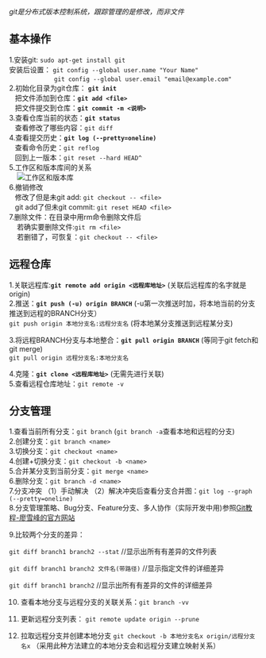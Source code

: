 *git是分布式版本控制系统，跟踪管理的是修改，而非文件*

## 基本操作
1.安装git: `sudo apt-get install git`    
安装后设置： `git config --global user.name "Your Name"`  
&nbsp;&nbsp;&nbsp;&nbsp;&nbsp;&nbsp;&nbsp;&nbsp;&nbsp;&nbsp;&nbsp;&nbsp;&nbsp;&nbsp;&nbsp;&nbsp;&nbsp;&nbsp;&nbsp;&nbsp;&nbsp;&nbsp;&nbsp;`git config --global user.email "email@example.com"`  
2.初始化目录为git仓库： **`git init`**  
&nbsp;&nbsp;&nbsp;把文件添加到仓库：**`git add <file>`**  
&nbsp;&nbsp;&nbsp;把文件提交到仓库：**`git commit -m <说明>`**  
3.查看仓库当前的状态：**`git status`**  
&nbsp;&nbsp;&nbsp;查看修改了哪些内容：`git diff`  
4.查看提交历史：**`git log (--pretty=oneline)`**  
&nbsp;&nbsp;&nbsp;查看命令历史：`git reflog`  
&nbsp;&nbsp;&nbsp;回到上一版本：`git reset --hard HEAD^ `  
5.工作区和版本库间的关系  
&nbsp;&nbsp;&nbsp;&nbsp;![工作区和版本库](https://static.liaoxuefeng.com/files/attachments/919020037470528/0)  
6.撤销修改  
&nbsp;&nbsp;&nbsp;修改了但是未git add: `git checkout -- <file>`  
&nbsp;&nbsp;&nbsp;git add了但未git commit: `git reset HEAD <file>`  
7.删除文件：在目录中用rm命令删除文件后  
&nbsp;&nbsp;&nbsp;&nbsp;若确实要删除文件:`git rm <file>`  
&nbsp;&nbsp;&nbsp;&nbsp;若删错了，可恢复：`git checkout -- <file>`

## 远程仓库  
1.关联远程库:**`git remote add origin <远程库地址>`** (关联后远程库的名字就是origin)  
2.推送：**`git push (-u) origin BRANCH`** (-u第一次推送时加，将本地当前的分支推送到远程的BRANCH分支）  
         `git push origin 本地分支名:远程分支名` (将本地某分支推送到远程某分支)
         
3.将远程BRANCH分支与本地整合：**`git pull origin BRANCH`** (等同于git fetch和git merge)  
         `git pull origin 远程分支名:本地分支名`

4.克隆：**`git clone <远程库地址>`** (无需先进行关联)  
5.查看远程仓库地址：`git remote -v`

## 分支管理  
1.查看当前所有分支：`git branch`   (`git branch -a`查看本地和远程的分支)  
2.创建分支：`git branch <name>`  
3.切换分支：`git checkout <name>`  
4.创建+切换分支：`git checkout -b <name>`  
5.合并某分支到当前分支：`git merge <name>`  
6.删除分支：`git branch -d <name>`  
7.分支冲突 （1）手动解决 （2）解决冲突后查看分支合并图：`git log --graph (--pretty=oneline)`  
8.分支管理策略、Bug分支、Feature分支、多人协作（实际开发中用)参照[Git教程-廖雪峰的官方网站](https://www.liaoxuefeng.com/wiki/0013739516305929606dd18361248578c67b8067c8c017b000/)

9.比较两个分支的差异：

`git diff branch1 branch2 --stat`   //显示出所有有差异的文件列表

`git diff branch1 branch2 文件名(带路径)`   //显示指定文件的详细差异

`git diff branch1 branch2`      //显示出所有有差异的文件的详细差异

10. 查看本地分支与远程分支的关联关系：`git branch -vv`

11. 更新远程分支列表： `git remote update origin --prune`

12. 拉取远程分支并创建本地分支 `git checkout -b 本地分支名x origin/远程分支名x` （采用此种方法建立的本地分支会和远程分支建立映射关系）
